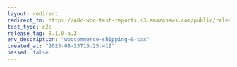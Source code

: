```yaml
---
layout: redirect
redirect_to: https://a8c-woo-test-reports.s3.amazonaws.com/public/release/8.1.0-a.3/woocommerce-shipping-&-tax/e2e/index.html
test_type: e2e
release_tag: 8.1.0-a.3
env_description: "woocommerce-shipping-&-tax"
created_at: "2023-08-23T16:25:41Z"
passed: false
---
```

